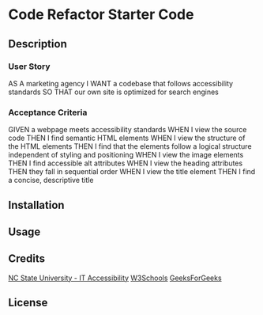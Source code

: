 # Code Refactor Starter Code

## Description
### User Story
AS A marketing agency
I WANT a codebase that follows accessibility standards
SO THAT our own site is optimized for search engines

### Acceptance Criteria
GIVEN a webpage meets accessibility standards
WHEN I view the source code
THEN I find semantic HTML elements
WHEN I view the structure of the HTML elements
THEN I find that the elements follow a logical structure independent of styling and positioning
WHEN I view the image elements
THEN I find accessible alt attributes
WHEN I view the heading attributes
THEN they fall in sequential order
WHEN I view the title element
THEN I find a concise, descriptive title

## Installation


## Usage


## Credits
[NC State University - IT Accessibility](https://accessibility.oit.ncsu.edu/it-accessibility-at-nc-state/developers/accessibility-handbook/alternative-text/)
[W3Schools](https://www.w3schools.com/)
[GeeksForGeeks](https://www.geeksforgeeks.org/what-is-the-difference-between-section-and-div-tags-in-html/#)


## License
